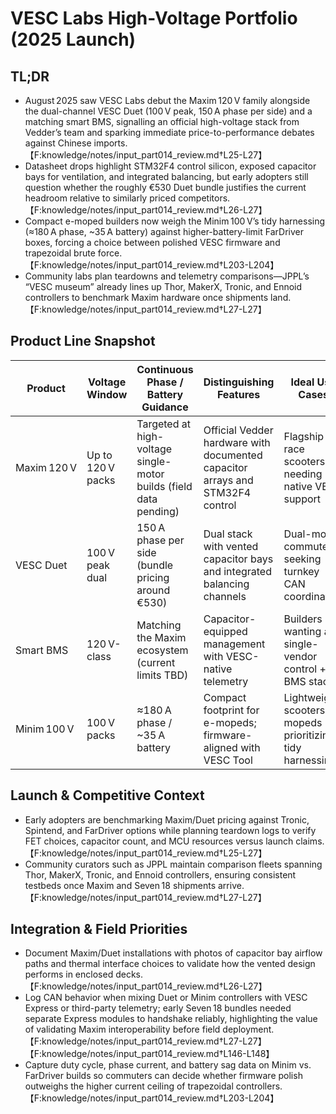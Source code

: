 # VESC Labs High-Voltage Portfolio (2025 Launch)

## TL;DR
- August 2025 saw VESC Labs debut the Maxim 120 V family alongside the dual-channel VESC Duet (100 V peak, 150 A phase per side) and a matching smart BMS, signalling an official high-voltage stack from Vedder’s team and sparking immediate price-to-performance debates against Chinese imports.【F:knowledge/notes/input_part014_review.md†L25-L27】
- Datasheet drops highlight STM32F4 control silicon, exposed capacitor bays for ventilation, and integrated balancing, but early adopters still question whether the roughly €530 Duet bundle justifies the current headroom relative to similarly priced competitors.【F:knowledge/notes/input_part014_review.md†L26-L27】
- Compact e-moped builders now weigh the Minim 100 V’s tidy harnessing (≈180 A phase, ~35 A battery) against higher-battery-limit FarDriver boxes, forcing a choice between polished VESC firmware and trapezoidal brute force.【F:knowledge/notes/input_part014_review.md†L203-L204】
- Community labs plan teardowns and telemetry comparisons—JPPL’s “VESC museum” already lines up Thor, MakerX, Tronic, and Ennoid controllers to benchmark Maxim hardware once shipments land.【F:knowledge/notes/input_part014_review.md†L27-L27】

## Product Line Snapshot
| Product | Voltage Window | Continuous Phase / Battery Guidance | Distinguishing Features | Ideal Use Cases |
| --- | --- | --- | --- | --- |
| Maxim 120 V | Up to 120 V packs | Targeted at high-voltage single-motor builds (field data pending) | Official Vedder hardware with documented capacitor arrays and STM32F4 control | Flagship race scooters needing native VESC support |
| VESC Duet | 100 V peak dual | 150 A phase per side (bundle pricing around €530) | Dual stack with vented capacitor bays and integrated balancing channels | Dual-motor commuters seeking turnkey CAN coordination |
| Smart BMS | 120 V-class | Matching the Maxim ecosystem (current limits TBD) | Capacitor-equipped management with VESC-native telemetry | Builders wanting a single-vendor control + BMS stack |
| Minim 100 V | 100 V packs | ≈180 A phase / ~35 A battery | Compact footprint for e-mopeds; firmware-aligned with VESC Tool | Lightweight scooters or mopeds prioritizing tidy harnessing |

## Launch & Competitive Context
- Early adopters are benchmarking Maxim/Duet pricing against Tronic, Spintend, and FarDriver options while planning teardown logs to verify FET choices, capacitor count, and MCU resources versus launch claims.【F:knowledge/notes/input_part014_review.md†L25-L27】
- Community curators such as JPPL maintain comparison fleets spanning Thor, MakerX, Tronic, and Ennoid controllers, ensuring consistent testbeds once Maxim and Seven 18 shipments arrive.【F:knowledge/notes/input_part014_review.md†L27-L27】

## Integration & Field Priorities
- Document Maxim/Duet installations with photos of capacitor bay airflow paths and thermal interface choices to validate how the vented design performs in enclosed decks.【F:knowledge/notes/input_part014_review.md†L26-L27】
- Log CAN behavior when mixing Duet or Minim controllers with VESC Express or third-party telemetry; early Seven 18 bundles needed separate Express modules to handshake reliably, highlighting the value of validating Maxim interoperability before field deployment.【F:knowledge/notes/input_part014_review.md†L27-L27】【F:knowledge/notes/input_part014_review.md†L146-L148】
- Capture duty cycle, phase current, and battery sag data on Minim vs. FarDriver builds so commuters can decide whether firmware polish outweighs the higher current ceiling of trapezoidal controllers.【F:knowledge/notes/input_part014_review.md†L203-L204】

